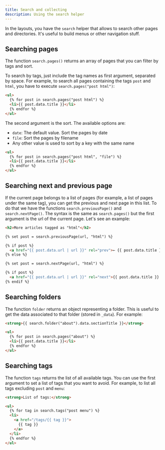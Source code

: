 ```yaml
---
title: Search and collecting
description: Using the search helper
---
```


In the layouts, you have the `search` helper that allows to search other pages and directories. It's useful to build menus or other navigation stuff.

## Searching pages

The function `search.pages()` returns an array of pages that you can filter by tags and sort.

To search by tags, just include the tag names as first argument, separated by space. For example, to search all pages containing the tags `post` and `html`, you have to execute `search.pages("post html")`:

```html
<ul>
  {% for post in search.pages("post html") %}
  <li>{{ post.data.title }}</li>
  {% endfor %}
</ul>
```

The second argument is the sort. The available options are:

- `date`: The default value. Sort the pages by date
- `file`: Sort the pages by filename
- Any other value is used to sort by a key with the same name

```html
<ul>
  {% for post in search.pages("post html", "file") %}
  <li>{{ post.data.title }}</li>
  {% endfor %}
</ul>
```

## Searching next and previous page

If the current page belongs to a list of pages (for example, a list of pages under the same tag), you can get the previous and next page in this list. To do that we have the functions `search.previousPage()` and `search.nextPage()`. The syntax is the same as `search.pages()` but the first argument is the url of the current page. Let's see an example:

```html
<h2>More articles tagged as "html"</h2>

{% set post = search.previousPage(url, "html") %}

{% if post %}
  <a href="{{ post.data.url | url }}" rel="prev">← {{ post.data.title }}</a>
{% else %}

{% set post = search.nextPage(url, "html") %}

{% if post %}
  <a href="{{ post.data.url | url }}" rel="next">{{ post.data.title }} →</a>
{% endif %}
```

## Searching folders

The function `folder` returns an object representing a folder. This is useful to get the data associated to that folder (stored in `_data`). For example:

```html
<strong>{{ search.folder("about").data.sectionTitle }}</strong>

<ul>
  {% for post in search.pages("about") %}
  <li>{{ post.data.title }}</li>
  {% endfor %}
</ul>
```

## Searching tags

The function `tags` returns the list of all available tags. You can use the first argument to set a list of tags that you want to avoid. For example, to list all tags excluding `post` and `menu`:

```html
<strong>List of tags:</strong>

<ul>
  {% for tag in search.tags("post menu") %}
  <li>
    <a href="/tags/{{ tag }}">
      {{ tag }}
    </a>
  </li>
  {% endfor %}
</ul>
```